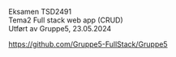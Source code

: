 ﻿Eksamen TSD2491 <br>
Tema2 Full stack web app (CRUD) <br>
Utført av Gruppe5, 23.05.2024 <br>

https://github.com/Gruppe5-FullStack/Gruppe5